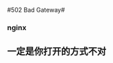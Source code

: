 #502 Bad Gateway#

###                     nginx
              
              
##              一定是你打开的方式不对
